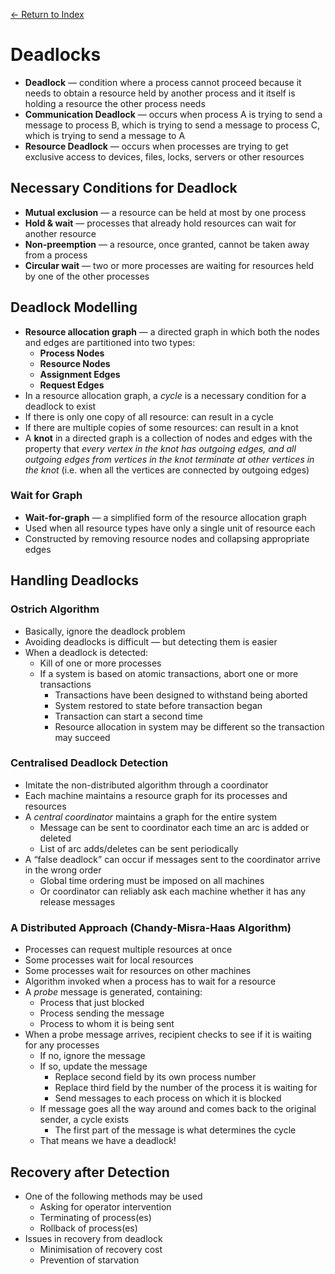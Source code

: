 [← Return to Index](https://github.com/cjmlgrto/fit3143-notes/)

# Deadlocks
* **Deadlock** — condition where a process cannot proceed because it needs to obtain a resource held by another process and it itself is holding a resource the other process needs
* **Communication Deadlock** — occurs when process A is trying to send a message to process B, which is trying to send a message to process C, which is trying to send a message to A
* **Resource Deadlock** — occurs when processes are trying to get exclusive access to devices, files, locks, servers or other resources

## Necessary Conditions for Deadlock
* **Mutual exclusion** — a resource can be held at most by one process
* **Hold & wait** — processes that already hold resources can wait for another resource
* **Non-preemption** — a resource, once granted, cannot be taken away from a process
* **Circular wait** — two or more processes are waiting for resources held by one of the other processes

## Deadlock Modelling
* **Resource allocation graph** — a directed graph in which both the nodes and edges are partitioned into two types:
	* **Process Nodes**
	* **Resource Nodes**
	* **Assignment Edges**
	* **Request Edges**
* In a resource allocation graph, a _cycle_ is a necessary condition for a deadlock to exist
* If there is only one copy of all resource: can result in a cycle
* If there are multiple copies of some resources: can result in a knot
* A **knot** in a directed graph is a collection of nodes and edges with the property that _every vertex in the knot has outgoing edges, and all outgoing edges from vertices in the knot terminate at other vertices in the knot_ (i.e. when all the vertices are connected by outgoing edges)

### Wait for Graph
* **Wait-for-graph** — a simplified form of the resource allocation graph
* Used when all resource types have only a single unit of resource each
* Constructed by removing resource nodes and collapsing appropriate edges

## Handling Deadlocks
### Ostrich Algorithm
* Basically, ignore the deadlock problem
* Avoiding deadlocks is difficult — but detecting them is easier
* When a deadlock is detected:
	* Kill of one or more processes
	* If a system is based on atomic transactions, abort one or more transactions
		* Transactions have been designed to withstand being aborted
		* System restored to state before transaction began
		* Transaction can start a second time
		* Resource allocation in system may be different so the transaction may succeed

### Centralised Deadlock Detection
* Imitate the non-distributed algorithm through a coordinator
* Each machine maintains a resource graph for its processes and resources
* A _central coordinator_ maintains a graph for the entire system
	* Message can be sent to coordinator each time an arc is added or deleted
	* List of arc adds/deletes can be sent periodically
* A “false deadlock” can occur if messages sent to the coordinator arrive in the wrong order
	* Global time ordering must be imposed on all machines
	* Or coordinator can reliably ask each machine whether it has any release messages

### A Distributed Approach (Chandy-Misra-Haas Algorithm)
* Processes can request multiple resources at once
* Some processes wait for local resources
* Some processes wait for resources on other machines
* Algorithm invoked when a process has to wait for a resource
* A _probe_ message is generated, containing:
	* Process that just blocked
	* Process sending the message
	* Process to whom it is being sent
* When a probe message arrives, recipient checks to see if it is waiting for any processes
	* If no, ignore the message
	* If so, update the message
		* Replace second field by its own process number
		* Replace third field by the number of the process it is waiting for
		* Send messages to each process on which it is blocked
	* If message goes all the way around and comes back to the original sender, a cycle exists
		* The first part of the message is what determines the cycle
	* That means we have a deadlock!

## Recovery after Detection
* One of the following methods may be used
	* Asking for operator intervention
	* Terminating of process(es)
	* Rollback of process(es)
* Issues in recovery from deadlock
	* Minimisation of recovery cost
	* Prevention of starvation
